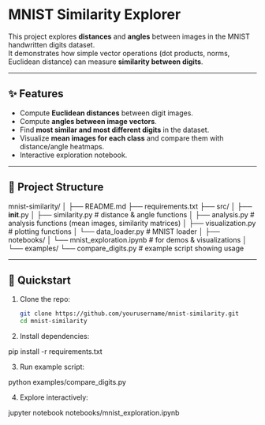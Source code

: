 # MNIST Similarity Explorer

This project explores **distances** and **angles** between images in the MNIST handwritten digits dataset.  
It demonstrates how simple vector operations (dot products, norms, Euclidean distance) can measure **similarity between digits**.

---

## ✨ Features
- Compute **Euclidean distances** between digit images.
- Compute **angles between image vectors**.
- Find **most similar and most different digits** in the dataset.
- Visualize **mean images for each class** and compare them with distance/angle heatmaps.
- Interactive exploration notebook.

---

## 📂 Project Structure
mnist-similarity/
│
├── README.md
├── requirements.txt
├── src/
│   ├── __init__.py
│   ├── similarity.py      # distance & angle functions
│   ├── analysis.py        # analysis functions (mean images, similarity matrices)
│   ├── visualization.py   # plotting functions
│   └── data_loader.py     # MNIST loader
│
├── notebooks/
│   └── mnist_exploration.ipynb  # for demos & visualizations
│
└── examples/
    └── compare_digits.py  # example script showing usage

---

## 🚀 Quickstart

1. Clone the repo:
   ```bash
   git clone https://github.com/yourusername/mnist-similarity.git
   cd mnist-similarity
2. Install dependencies:

pip install -r requirements.txt


3. Run example script:

python examples/compare_digits.py


4. Explore interactively:

jupyter notebook notebooks/mnist_exploration.ipynb
